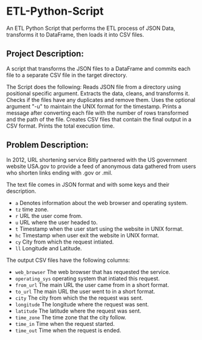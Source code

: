 # ETL-Python-Script
An ETL Python Script that performs the ETL process of JSON Data, transforms it to DataFrame, then loads it into CSV files.

## Project Description:
A script that transforms the JSON files to a DataFrame and commits each file to a separate CSV file in the target directory.

The Script does the following:
Reads JSON file from a directory using positional specific argument.
Extracts the data, cleans, and transforms it.
Checks if the files have any duplicates and remove them.
Uses the optional argument "-u" to maintain the UNIX format for the timestamp. 
Prints a message after converting each file with the number of rows transformed and the path of the file.
Creates CSV files that contain the final output in a CSV format.
Prints the total execution time.

## Problem Description:

In 2012, URL shortening service Bitly partnered with the US government website USA.gov to provide a feed of anonymous data gathered from users who shorten links ending with .gov or .mil.

The text file comes in JSON format and with some keys and their description. 

- ```a``` Denotes information about the web browser and operating system.
- ```tz``` time zone.
- ```r``` URL the user come from.
- ```u``` URL where the user headed to.
- ```t``` Timestamp when the user start using the website in UNIX format.
- ```hc``` Timestamp when user exit the website in UNIX format.
- ```cy``` City from which the request intiated.
- ```ll``` Longitude and Latitude.

The output CSV files have the following columns:

- ```web_browser``` The web browser that has requested the service.
- ```operating_sys``` operating system that intiated this request.
- ```from_url``` The main URL the user came from in a short format.
- ```to_url``` The main URL the user went to in a short format.  
- ```city``` The city from which the the request was sent.
- ```longitude``` The longitude where the request was sent.
- ```latitude``` The latitude where the request was sent.
- ```time_zone``` The time zone that the city follow.
- ```time_in``` Time when the request started.
- ```time_out``` Time when the request is ended.
